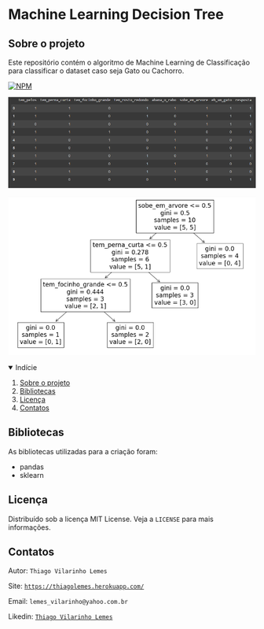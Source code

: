 # Machine Learning Decision Tree

<!-- Sobre o projeto -->
## Sobre o projeto
Este repositório contém o algoritmo de Machine Learning de Classificação para classificar o dataset caso seja Gato ou Cachorro. 

[![NPM](https://img.shields.io/github/license/tvlemes/machine-learning-gato-cachorro)](https://github.com/tvlemes/machine-learning-gato-cachorro/blob/main/LICENSE)

![](/images/01.PNG)

![](/images/02.PNG)
<!-- TABLE OF CONTENTS -->
<details open="open">
  <summary>Indície</summary>
  <ol>
    <li>
      <a href="#sobre-o-projeto">Sobre o projeto</a>
    </li>
    <li><a href="#bibliotecas">Bibliotecas</a></li>
    <li><a href="#licença">Licença</a></li>
    <li><a href="#contatos">Contatos</a></li>
  </ol>
</details>



<!-- Bibliotecas -->
## Bibliotecas

As bibliotecas utilizadas para a criação foram:

* pandas
* sklearn

<!-- Licença -->
## Licença

Distribuído sob a licença MIT License. Veja a `LICENSE` para mais informações.

<!-- Contatos -->
## Contatos

Autor: `Thiago Vilarinho Lemes`

Site: [`https://thiagolemes.herokuapp.com/`](https://thiagolemes.herokuapp.com)

Email: `lemes_vilarinho@yahoo.com.br`

Likedin: [`Thiago Vilarinho Lemes`](https://www.linkedin.com/in/thiago-vilarinho-lemes-b1232727/)

